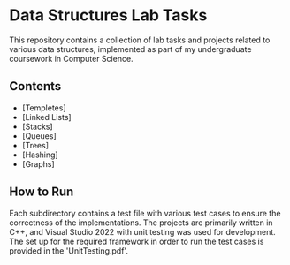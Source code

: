 # Data Structures Lab Tasks

This repository contains a collection of lab tasks and projects related to various data structures, implemented as part of my undergraduate coursework in Computer Science.

## Contents
- [Templetes]
- [Linked Lists]
- [Stacks]
- [Queues]
- [Trees]
- [Hashing]
- [Graphs]

## How to Run

Each subdirectory contains a test file with various test cases to ensure the correctness of the implementations. The projects are primarily written in C++, and Visual Studio 2022 with unit testing was used for development. The set up for the required framework in order to run the test cases is provided in the 'UnitTesting.pdf'.

